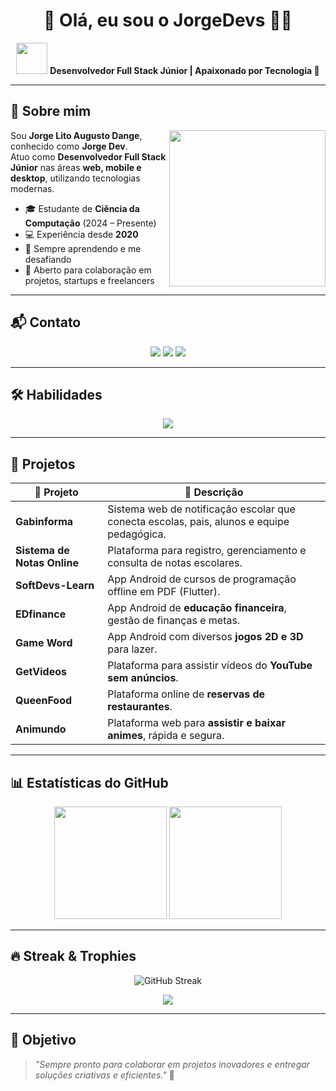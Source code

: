 <!-- Banner -->
<h1 align="center">🌌 Olá, eu sou o JorgeDevs 👨‍💻</h1>
<p align="center">
  <img src="https://media.giphy.com/media/hvRJCLFzcasrR4ia7z/giphy.gif" width="50"/> 
  <b>Desenvolvedor Full Stack Júnior | Apaixonado por Tecnologia 🚀</b>
</p>

---

## 🚀 Sobre mim
<img align="right" src="https://media.giphy.com/media/qgQUggAC3Pfv687qPC/giphy.gif" width="250"/>

Sou **Jorge Lito Augusto Dange**, conhecido como **Jorge Dev**.  
Atuo como **Desenvolvedor Full Stack Júnior** nas áreas **web, mobile e desktop**, utilizando tecnologias modernas.  

- 🎓 Estudante de **Ciência da Computação** (2024 – Presente)  
- 💻 Experiência desde **2020**  
- 🌱 Sempre aprendendo e me desafiando  
- 🤝 Aberto para colaboração em projetos, startups e freelancers  

---

## 📬 Contato
<p align="center">
  <a href="mailto:jorgedevs7@gmail.com"><img src="https://img.shields.io/badge/-Email-FF2D20?style=for-the-badge&logo=gmail&logoColor=white"/></a>
  <a href="https://t.me/Jorge_Devs"><img src="https://img.shields.io/badge/Telegram-0A66C2?style=for-the-badge&logo=telegram&logoColor=white"/></a>
  <a href="tel:+244925481801"><img src="https://img.shields.io/badge/Telefone-25D366?style=for-the-badge&logo=whatsapp&logoColor=white"/></a>
</p>

---

## 🛠️ Habilidades

<p align="center">
  <img src="https://skillicons.dev/icons?i=html,css,js,php,java,cs,flutter,mysql,sqlite&theme=dark" />
</p>

---

## 📂 Projetos

| 🚀 Projeto | 📌 Descrição |
|------------|-------------|
| **Gabinforma** | Sistema web de notificação escolar que conecta escolas, pais, alunos e equipe pedagógica. |
| **Sistema de Notas Online** | Plataforma para registro, gerenciamento e consulta de notas escolares. |
| **SoftDevs-Learn** | App Android de cursos de programação offline em PDF (Flutter). |
| **EDfinance** | App Android de **educação financeira**, gestão de finanças e metas. |
| **Game Word** | App Android com diversos **jogos 2D e 3D** para lazer. |
| **GetVideos** | Plataforma para assistir vídeos do **YouTube sem anúncios**. |
| **QueenFood** | Plataforma online de **reservas de restaurantes**. |
| **Animundo** | Plataforma web para **assistir e baixar animes**, rápida e segura. |

---

## 📊 Estatísticas do GitHub
<p align="center">
  <img height="180em" src="https://github-readme-stats.vercel.app/api?username=jorgedevs&show_icons=true&theme=radical"/>
  <img height="180em" src="https://github-readme-stats.vercel.app/api/top-langs/?username=jorgedevs&layout=compact&theme=radical"/>
</p>

---

## 🔥 Streak & Trophies
<p align="center">
  <img src="https://github-readme-streak-stats.herokuapp.com?user=jorgedevs&theme=radical" alt="GitHub Streak" />
</p>

<p align="center">
  <img src="https://github-profile-trophy.vercel.app/?username=jorgedevs&theme=radical&row=1&column=6" />
</p>

---

## 🎯 Objetivo
> *"Sempre pronto para colaborar em projetos inovadores e entregar soluções criativas e eficientes."* 🚀
